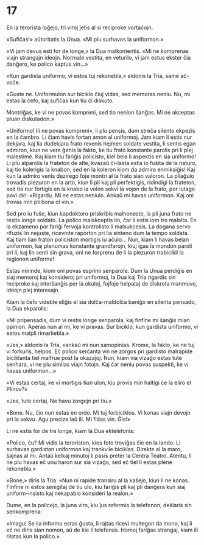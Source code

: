 # 17

En la terorista loĝejo, tri viroj ĵetis al si reciproke vortaĉojn.

«Sufiĉas!» aŭtoritatis la Unua. «Mi plu surhavos la uniformon.»

«Vi jam devus esti for de longe,» la Dua malkontentis. «Mi ne komprenas viajn strangajn ideojn. Normale vestita, en veturilo, vi jam estus ekster ĉia danĝero, ke polico kaptus vin...»

«Kun gardista uniformo, vi estos tuj rekonebla,» aldonis la Tria, same aĉ-voĉe.

«Ĝuste ne. Uniformulon sur biciklo ĉiuj vidas, sed memoras neniu. Nu, mi estas la ĉefo, kaj sufiĉas kun tiu ĉi diskuto.

Montriĝas, ke vi ne povas kompreni, sed tio nenion ŝanĝas. Mi ne akceptas pluan diskutadon.»

«Uniformo! Ili ne povas kompreni», li plu pensis, dum streĉa silento ekpezis en la ĉambro. Li ĉiam havis fortan amon al uniformoj. Jam kiam li estis nur dekjara, kaj lia dudekjara frato revenis hejmen soldate vestita, li sentis egan admiron, kiun ne vere ĝenis la fakto, ke tiu frato konstante parolis pri li plej malestime. Kaj kiam tiu fariĝis policisto, kiel bela li aspektis en sia uniformo! Li plu alparolis la frateton de alte, kvazaŭ ĉi-lasta estis io fuŝita de la naturo, kaj tio kolerigis la knabon, sed en la koleron kiom da admiro enmiksiĝis! Kaj kun la admiro venis dezirego foje montri al la frato sian valoron. La pliaĝulo trovadis plezuron en la arto, kiun li pli kaj pli perfektigis, ridindigi la frateton, sed tio nur fortigis en la knabo la volon sekvi la vojon de la frato, por iutage povi diri: «Rigardu. Mi ne estas neniulo. Ankaŭ mi havas uniformon. Kaj oni trovas min pli bona ol vin.»

Sed pro iu fuŝo, kiun kapdoktoro priskribis malhoneste, la pli juna frato ne restis longe soldato. La polico malakceptis lin, ĉar li estis iom tro malalta. En la ekzameno por fariĝi fervoja kontrolisto li malsukcesis. La dogana servo rifuzis lin nejuste, ricevinte raporton pri lia sinteno dum la tempo soldata. Kaj tiam lian fraton policiston mortigis iu aĉulo... Nun, kiam li havas belan uniformon, kaj plenumas konstante grandfarojn, kiuj igas la mondon paroli pri li, kaj lin senti sin grava, oni ne forprenu de li la plezuron trabicikli la regionon uniforme!

Estas mirinde, kiom oni povas esprimi senparole. Dum la Unua perdiĝis en siaj memoroj kaj konsideroj pri uniformoj, la Dua kaj Tria rigardis sin reciproke kaj interŝanĝis per la okuloj, fojfoje helpataj de diskreta manmovo, ideojn plej interesajn.

Kiam la ĉefo videble eliĝis el sia dolĉa-maldolĉa baniĝo en silenta pensado, la Dua ekparolis:

«Mi pripensadis, dum vi restis longe senparola, kaj finfine mi ŝanĝis mian opinion. Aperas nun al mi, ke vi pravas. Sur biciklo, kun gardista uniformo, vi estos malpli rimarkebla.»

«Jes,» aldonis la Tria, «ankaŭ mi nun samopinias. Krome, la fakto, ke ne tuj vi forkuris, helpos. Eĉ polico serĉanta vin ne zorgos pri gardisto malrapide biciklanta tiel malfrue post la okazaĵoj. Nun, kiam via vizaĝo estas tute senhara, vi ne plu similas viajn fotojn. Kaj ĉar neniu povas suspekti, ke vi havas uniformon...»

«Vi estas certaj, ke vi mortigis tiun ulon, kiu provis min haltigi ĉe la eliro el Plinov?»

«Jes, tute certaj. Ne havu zorgojn pri tiu.»

«Bone. Nu, ĉio nun estas en ordo. Mi tuj forbiciklos. Vi konas viajn devojn pri la sekvo. Agu precize laŭ ili. Mi fidas vin. Ĝis!»

Li ne estis for de tre longe, kiam la Dua ektelefonis:

«Polico, ĉu? Mi vidis la teroriston, kies foto troviĝas ĉie en la lando. Li surhavas gardistan uniformon kaj trankvile biciklas. Direkte al la maro, ŝajnas al mi. Antaŭ kelkaj minutoj li pasis preter la Centra Teatro. Atentu, li ne plu havas eĉ unu haron sur sia vizaĝo, sed eĉ tiel li estas plene rekonebla.»

«Bone,» diris la Tria. «Nun ni rapide transiru al la kaŝejo, kiun li ne konas. Finfine ni estos senigitaj de tiu ulo, kiu fariĝis pli kaj pli danĝera kun siaj uniform-insisto kaj nekapablo konsideri la realon.»

Dume, en la policejo, la juna viro, kiu ĵus refermis la telefonon, deklaris sin senkomprena:

«Imagu! Se lia informo estas ĝusta, li rajtas ricevi multegon da mono, kaj li eĉ ne diris sian nomon, aŭ de kie li telefonas. Homoj fariĝas strangaj, kiam ili rilatas kun la polico.»

